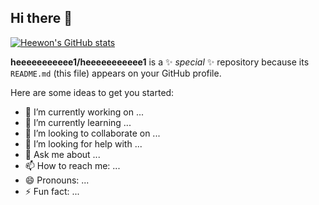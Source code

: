 ## Hi there 👋

[![Heewon's GitHub stats](https://github-readme-stats.vercel.app/api?username=heeeeeeeeeee1)](https://github.com/anuraghazra/github-readme-stats)

**heeeeeeeeeee1/heeeeeeeeeee1** is a ✨ _special_ ✨ repository because its `README.md` (this file) appears on your GitHub profile.

Here are some ideas to get you started:

- 🔭 I’m currently working on ...
- 🌱 I’m currently learning ...
- 👯 I’m looking to collaborate on ...
- 🤔 I’m looking for help with ...
- 💬 Ask me about ...
- 📫 How to reach me: ...
- 😄 Pronouns: ...
- ⚡ Fun fact: ...

